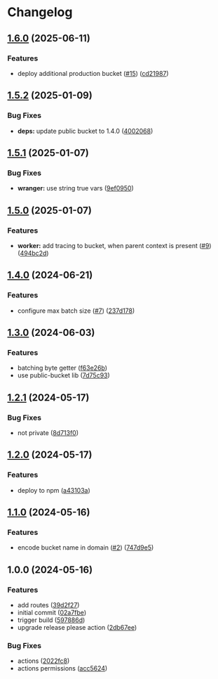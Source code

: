 # Changelog

## [1.6.0](https://github.com/storacha/public-r2-bucket/compare/v1.5.2...v1.6.0) (2025-06-11)


### Features

* deploy additional production bucket ([#15](https://github.com/storacha/public-r2-bucket/issues/15)) ([cd21987](https://github.com/storacha/public-r2-bucket/commit/cd2198793fc4a41970619a0db1ac258fe5200838))

## [1.5.2](https://github.com/storacha/public-r2-bucket/compare/v1.5.1...v1.5.2) (2025-01-09)


### Bug Fixes

* **deps:** update public bucket to 1.4.0 ([4002068](https://github.com/storacha/public-r2-bucket/commit/4002068bc2a85929707df3bb0247e27e1ad3d39e))

## [1.5.1](https://github.com/storacha/public-r2-bucket/compare/v1.5.0...v1.5.1) (2025-01-07)


### Bug Fixes

* **wranger:** use string true vars ([9ef0950](https://github.com/storacha/public-r2-bucket/commit/9ef0950c93f5260545e3b5c7a3a2e714cb36bfa9))

## [1.5.0](https://github.com/storacha/public-r2-bucket/compare/v1.4.0...v1.5.0) (2025-01-07)


### Features

* **worker:** add tracing to bucket, when parent context is present ([#9](https://github.com/storacha/public-r2-bucket/issues/9)) ([494bc2d](https://github.com/storacha/public-r2-bucket/commit/494bc2dc10d51347190dbba24dae465d7007e7fe))

## [1.4.0](https://github.com/storacha-network/public-r2-bucket/compare/v1.3.0...v1.4.0) (2024-06-21)


### Features

* configure max batch size ([#7](https://github.com/storacha-network/public-r2-bucket/issues/7)) ([237d178](https://github.com/storacha-network/public-r2-bucket/commit/237d1788c97973c12436286008b6173dfc94a122))

## [1.3.0](https://github.com/w3s-project/public-r2-bucket/compare/v1.2.1...v1.3.0) (2024-06-03)


### Features

* batching byte getter ([f63e26b](https://github.com/w3s-project/public-r2-bucket/commit/f63e26b17a37e94aa6a6effa7d39f28cf78957f9))
* use public-bucket lib ([7d75c93](https://github.com/w3s-project/public-r2-bucket/commit/7d75c9386872a3aeea3329e9b7b33598f78c4a9c))

## [1.2.1](https://github.com/w3s-project/public-r2-bucket/compare/v1.2.0...v1.2.1) (2024-05-17)


### Bug Fixes

* not private ([8d713f0](https://github.com/w3s-project/public-r2-bucket/commit/8d713f0a33372eef22142ee31d16d3bfe0b58494))

## [1.2.0](https://github.com/w3s-project/public-r2-bucket/compare/v1.1.0...v1.2.0) (2024-05-17)


### Features

* deploy to npm ([a43103a](https://github.com/w3s-project/public-r2-bucket/commit/a43103a843fa31762954fa943b102082c913ce6c))

## [1.1.0](https://github.com/w3s-project/public-r2-bucket/compare/v1.0.0...v1.1.0) (2024-05-16)


### Features

* encode bucket name in domain ([#2](https://github.com/w3s-project/public-r2-bucket/issues/2)) ([747d9e5](https://github.com/w3s-project/public-r2-bucket/commit/747d9e53409c14afb4dbd5207c5eec69a97492b7))

## 1.0.0 (2024-05-16)


### Features

* add routes ([39d2f27](https://github.com/w3s-project/public-r2-bucket/commit/39d2f27fc1f144f742fb3caf9a7292d8840fe091))
* initial commit ([02a7fbe](https://github.com/w3s-project/public-r2-bucket/commit/02a7fbec4ec6d2677d4035e830e90df837538f1a))
* trigger build ([597886d](https://github.com/w3s-project/public-r2-bucket/commit/597886dc047023033a4cbeeb7637991c1bd8f050))
* upgrade release please action ([2db67ee](https://github.com/w3s-project/public-r2-bucket/commit/2db67eeb00ad3859389c2aecd6a57c6c39dd7d9a))


### Bug Fixes

* actions ([2022fc8](https://github.com/w3s-project/public-r2-bucket/commit/2022fc85d9c1b8dfe23bd4d39f5f38240cc32f42))
* actions permissions ([acc5624](https://github.com/w3s-project/public-r2-bucket/commit/acc5624dbf4054d48b74f38a59d5ad87da504d8f))
